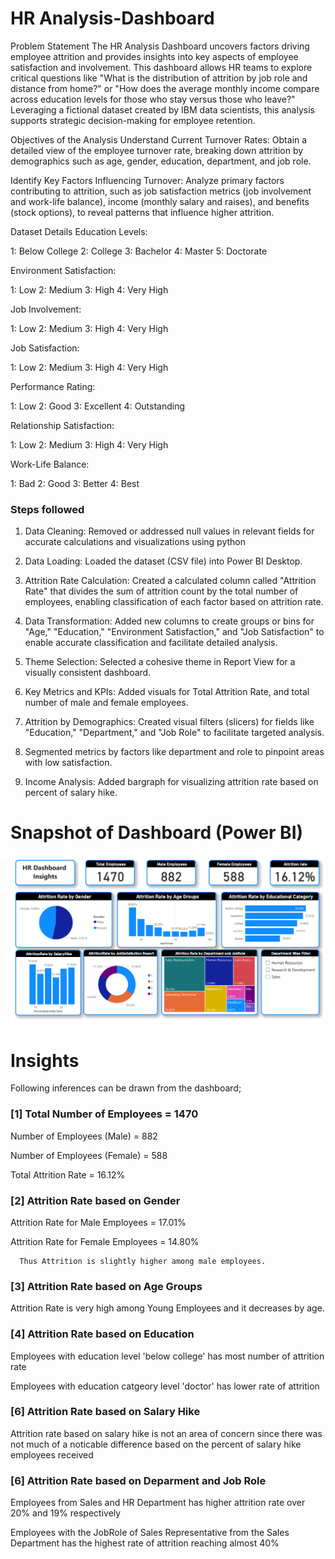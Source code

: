 # HR Analysis-Dashboard

Problem Statement
The HR Analysis Dashboard uncovers factors driving employee attrition and provides insights into key aspects of employee satisfaction and involvement. This dashboard allows HR teams to explore critical questions like "What is the distribution of attrition by job role and distance from home?" or "How does the average monthly income compare across education levels for those who stay versus those who leave?" Leveraging a fictional dataset created by IBM data scientists, this analysis supports strategic decision-making for employee retention.

Objectives of the Analysis
Understand Current Turnover Rates: Obtain a detailed view of the employee turnover rate, breaking down attrition by demographics such as age, gender, education, department, and job role.

Identify Key Factors Influencing Turnover: Analyze primary factors contributing to attrition, such as job satisfaction metrics (job involvement and work-life balance), income (monthly salary and raises), and benefits (stock options), to reveal patterns that influence higher attrition.

Dataset Details
Education Levels:

1: Below College
2: College
3: Bachelor
4: Master
5: Doctorate

Environment Satisfaction:

1: Low
2: Medium
3: High
4: Very High

Job Involvement:

1: Low
2: Medium
3: High
4: Very High

Job Satisfaction:

1: Low
2: Medium
3: High
4: Very High

Performance Rating:

1: Low
2: Good
3: Excellent
4: Outstanding

Relationship Satisfaction:

1: Low
2: Medium
3: High
4: Very High

Work-Life Balance:

1: Bad
2: Good
3: Better
4: Best

### Steps followed 

1. Data Cleaning: Removed or addressed null values in relevant fields for accurate calculations and visualizations using python

2. Data Loading: Loaded the dataset (CSV file) into Power BI Desktop.

3. Attrition Rate Calculation: Created a calculated column called "Attrition Rate" that divides the sum of attrition count by the total number of employees, enabling classification of each factor based on attrition rate.

4. Data Transformation: Added new columns to create groups or bins for "Age," "Education," "Environment Satisfaction," and "Job Satisfaction" to enable accurate classification and facilitate detailed analysis.

5. Theme Selection: Selected a cohesive theme in Report View for a visually consistent dashboard.

6. Key Metrics and KPIs: Added visuals for Total Attrition Rate, and total number of male and female employees.

7. Attrition by Demographics: Created visual filters (slicers) for fields like "Education," "Department," and "Job Role" to facilitate targeted analysis.
 
8. Segmented metrics by factors like department and role to pinpoint areas with low satisfaction.

9. Income Analysis: Added bargraph for visualizing attrition rate based on percent of salary hike.

# Snapshot of Dashboard (Power BI)

![dashboard_snapo](https://github.com/Nihal023251/HR-analytics/blob/main/HRDashboard.PNG?raw=true)


# Insights

Following inferences can be drawn from the dashboard;

### [1] Total Number of Employees = 1470

   Number of Employees (Male) =  882

   Number of Employees (Female) =  588

   Total Attrition Rate = 16.12%

           
### [2] Attrition Rate based on Gender

   Attrition Rate for Male Employees = 17.01%

   Attrition Rate for Female Employees = 14.80%

      Thus Attrition is slightly higher among male employees.
    
  
### [3] Attrition Rate based on Age Groups 
  
   Attrition Rate is very high among Young Employees and it decreases by age.

### [4] Attrition Rate based on Education 
 
   Employees with education level 'below college' has most number of attrition rate

   Employees with education catgeory level 'doctor' has lower rate of attrition

### [6] Attrition Rate based on Salary Hike

   Attrition rate based on salary hike is not an area of concern since there was not much of a noticable difference based on the percent of salary hike employees received

### [6] Attrition Rate based on Deparment and Job Role

   Employees from Sales and HR Department has higher attrition rate over 20% and 19% respectively

   Employees with the JobRole of Sales Representative from the Sales Department has the highest rate of attrition reaching almost 40%
  

